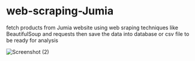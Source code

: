 # web-scraping-Jumia
fetch products from Jumia website using web sraping techniques like BeautifulSoup and requests then save the data into database or csv file
to be ready for analysis

![Screenshot (2)](https://user-images.githubusercontent.com/72300348/206421147-94d287a1-f293-4104-aadc-cd32fdf665a2.png)
